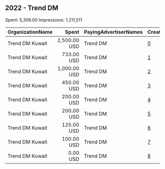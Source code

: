 ## 2022 - Trend DM 
Spent: 5,308.00
Impressions: 1,211,511

|OrganizationName|Spent|PayingAdvertiserNames|CreativeUrls|Impressions|Genders|AgeBrackets|CountryCodes|BillingAddresses|CandidateBallotInformation|
|:---|---:|:---|:---|---:|:---|:---|:---|:---|:---|
|Trend DM Kuwait|2,500.00 USD|Trend DM|[0](https://www.snap.com/political-ads/asset/a6ed6f2a051570be5540a7ea3f98b975f2e932c90a564cd768248e5bd7471b8a?mediaType=mp4)|396,827|FEMALE|20+|kuwait|KW|Trend DM|
|Trend DM Kuwait|733.00 USD|Trend DM|[1](https://www.snap.com/political-ads/asset/e764c025a6780d7eda0fbd08075f55df68f3757ad6d3c7643ca43fe7604749c1?mediaType=mp4)|328,337||20+|kuwait|KW|KTN News|
|Trend DM Kuwait|1,000.00 USD|Trend DM|[2](https://www.snap.com/political-ads/asset/5852f1359538ad8820e45f7aaee34e195bab5174f99873851cc238b61f27b7f7?mediaType=jpeg)|193,439||21+|kuwait|KW|Trend DM|
|Trend DM Kuwait|450.00 USD|Trend DM|[3](https://www.snap.com/political-ads/asset/2b0bedd05e6c0cfc30f98aedc3cd7868c5dbf87ccb9931e027c30020f0b75768?mediaType=jpeg)|81,602||21+|kuwait|KW|Trend DM|
|Trend DM Kuwait|200.00 USD|Trend DM|[4](https://www.snap.com/political-ads/asset/1cae4bd7848fc4907a1ccd6462b0b15a6896244d762faf05ddcc9576db97ad6e?mediaType=png)|75,126||21+|kuwait|KW|Trend DM|
|Trend DM Kuwait|200.00 USD|Trend DM|[5](https://www.snap.com/political-ads/asset/9a82590129e82de06b1f986f8fdd0be1452198b22057de0ad5b75f49d57e64d3?mediaType=jpeg)|55,626|FEMALE|21+|kuwait|KW|Trend DM|
|Trend DM Kuwait|125.00 USD|Trend DM|[6](https://www.snap.com/political-ads/asset/d04f552e2447c20e5ff20252059aedcdce03d347fa3a5e9a6fd7fe1de5dec8ff?mediaType=jpg)|49,736||21+|kuwait|KW|Trend DM|
|Trend DM Kuwait|100.00 USD|Trend DM|[7](https://www.snap.com/political-ads/asset/c256d55c4d44a8f12e20aa2e301dfe077a97593ab94772d5f2fe9945128bb6e8?mediaType=mp4)|30,817||21+|kuwait|KW|Trend DM|
|Trend DM Kuwait|0.00 USD|Trend DM|[8](https://www.snap.com/political-ads/asset/dc56e9e5d08c3ab808c44408c2c66457f204f9db9cef66cf16f7d0be1c800829?mediaType=mp4)|1|FEMALE|21+|kuwait|KW|Trend DM|
